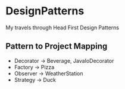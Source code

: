 # DesignPatterns

My travels through Head First Design Patterns

## Pattern to Project Mapping

* Decorator -> Beverage, JavaIoDecorator
* Factory   -> Pizza
* Observer  -> WeatherStation
* Strategy  -> Duck
